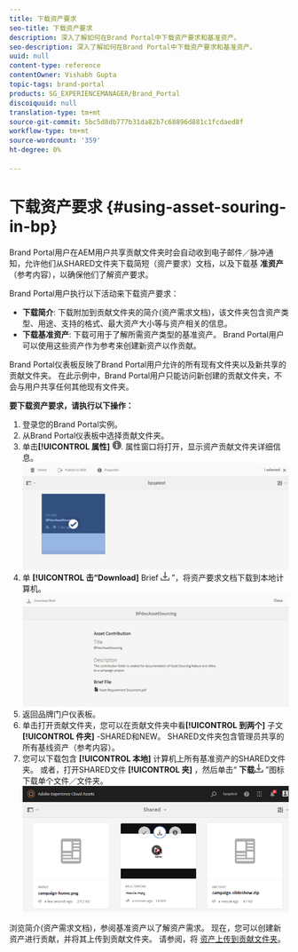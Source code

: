 ```yaml
---
title: 下载资产要求
seo-title: 下载资产要求
description: 深入了解如何在Brand Portal中下载资产要求和基准资产。
seo-description: 深入了解如何在Brand Portal中下载资产要求和基准资产。
uuid: null
content-type: reference
contentOwner: Vishabh Gupta
topic-tags: brand-portal
products: SG_EXPERIENCEMANAGER/Brand_Portal
discoiquuid: null
translation-type: tm+mt
source-git-commit: 5bc5d8db777b31da82b7c68896d881c1fcdaed8f
workflow-type: tm+mt
source-wordcount: '359'
ht-degree: 0%

---
```



# 下载资产要求 {#using-asset-souring-in-bp}

Brand Portal用户在AEM用户共享贡献文件夹时会自动收到电子邮件／脉冲通知，允许他们从SHARED文件夹下载简短（资产要求）文档，以及下载基 **准资产** （参考内容），以确保他们了解资产要求。

Brand Portal用户执行以下活动来下载资产要求：

* **下载简介**: 下载附加到贡献文件夹的简介(资产需求文档)，该文件夹包含资产类型、用途、支持的格式、最大资产大小等与资产相关的信息。
* **下载基准资产**: 下载可用于了解所需资产类型的基准资产。 Brand Portal用户可以使用这些资产作为参考来创建新资产以作贡献。

Brand Portal仪表板反映了Brand Portal用户允许的所有现有文件夹以及新共享的贡献文件夹。 在此示例中，Brand Portal用户只能访问新创建的贡献文件夹，不会与用户共享任何其他现有文件夹。

**要下载资产要求，请执行以下操作：**

1. 登录您的Brand Portal实例。
1. 从Brand Portal仪表板中选择贡献文件夹。
1. 单击&#x200B;**[!UICONTROL 属性]** ![](assets/properties.png). 属性窗口将打开，显示资产贡献文件夹详细信息。
   ![](assets/download-asset-requirement1.png)
1. 单 **[!UICONTROL 击“Download]** Brief ![](assets/download.png) ”，将资产要求文档下载到本地计算机。
   ![](assets/download-asset-requirement2.png)
1. 返回品牌门户仪表板。
1. 单击打开贡献文件夹，您可以在贡献文件夹中看&#x200B;**[!UICONTROL 到两个]** 子文 **[!UICONTROL 件夹]** -SHARED和NEW。 SHARED文件夹包含管理员共享的所有基线资产（参考内容）。
1. 您可以下载包含 **[!UICONTROL 本地]** 计算机上所有基准资产的SHARED文件夹。
或者，打开SHARED文件 **[!UICONTROL 夹]** ，然后单击“ **下载**![](assets/download.png) ”图标下载单个文件／文件夹。
   ![](assets/download-asset-requirement3.png)

浏览简介(资产需求文档)，参阅基准资产以了解资产需求。 现在，您可以创建新资产进行贡献，并将其上传到贡献文件夹。 请参阅，将 [资产上传到贡献文件夹](brand-portal-upload-assets-to-contribution-folder.md)。

